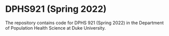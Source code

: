 # DPHS921 (Spring 2022)

The repository contains code for DPHS 921 (Spring 2022) in the Department of Population Health Science at Duke University.
